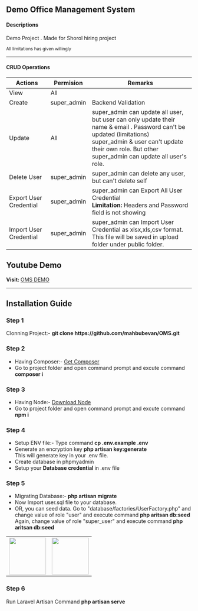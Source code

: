 <html>
<h2> Demo Office Management System</h2>
<h4>Descriptions</h4>
<p>Demo Project . Made for Shorol hiring project</p>
<sub> All limitations has given willingly </sub>

<hr/>


<h4> CRUD Operations </h4>
<div>
    <table>
        <thead>
            <tr>
                <th>Actions</th>
                <th>Permision</th>
                <th> Remarks </th>
            </tr>
        </thead>
        <tbody>
            <tr>
                <td>View</td>
                <td> All </td>
                <td>  </td>
            </tr>
            <tr>
                <td>Create</td>
                <td> super_admin </td>
                <td> Backend Validation </td>
            </tr>
            <tr>
                <td>Update</td>
                <td> All </td>
                <td> super_admin can update all user, but user can only update their name & email . Password can't be updated (limitations) <br/> super_admin & user can't update their own role. But other super_admin can update all user's role. </td>
            </tr>
            <tr>
                <td>Delete User</td>
                <td> super_admin </td>
                <td> super_admin can delete any user, but can't delete self </td>
            </tr>
             <tr>
                <td>Export User Credential</td>
                <td> super_admin </td>
                <td> super_admin can Export All User Credential <br/> <b>Limitation: </b> Headers and Password field is not showing </td>
            </tr>
            <tr>
                <td>Import User Credential</td>
                <td> super_admin </td>
                <td> super_admin can Import User Credential as xlsx,xls,csv format. This file will be saved in upload folder under public folder. </td>
            </tr>
        </tbody>
    </table>
    <div>
        <h2>Youtube Demo</h2>
        <div>
           <b>Visit: </b> <a href="https://youtu.be/eh2TEzPfLxo" target="_blank"> OMS DEMO </a>
        </div>
    </div>
</div>
<hr/>
<div>
        <h2>Installation Guide</h2>
    </div>
    <h3> Step 1</h3>
    <p>
        Clonning Project:- <strong> git clone https://github.com/mahbubevan/OMS.git </strong>
    </p>
    <h3> Step 2</h3>
    <div>
        <ul>
        <li>
            Having Composer:- <a href="https://getcomposer.org/download/" target="_blank">Get Composer</a> 
        </li>
        <li>
            Go to project folder and open command prompt and excute command <strong>composer i</strong>
        </li>
        </ul>
    </div>
    <h3> Step 3</h3>
    <div>
        <ul>
        <li>
            Having Node:- <a href="https://nodejs.org/en/download/" target="_blank">Download Node</a> 
        </li>
        <li>
            Go to project folder and open command prompt and excute command <strong>npm i</strong>
        </li>
        </ul>
    </div>
    <h3> Step 4</h3>
    <div>
        <ul>
        <li>
            Setup ENV file:- Type command <strong> cp .env.example .env </strong> 
        </li>
        <li>
            Generate an encryption key <strong> php artisan key:generate </strong>
            <br/> This will generate key in your .env file.
        </li>
        <li>
            Create database in phpmyadmin
        </li>
        <li>
            Setup your <strong>Database credential </strong> in .env file
        </li>
        </ul>
    </div>
    <h3> Step 5</h3>
    <div>
        <ul>
        <li>
            Migrating Database:- <strong> php artisan migrate </strong>
        </li>
        <li>
            Now Import user.sql file to your database.
        </li>
        <li>
            OR, you can seed data.
            Go to "database/factories/UserFactory.php" and change value of role "user" and execute command <strong> php aritsan db:seed </strong>
            <br/>Again, change value of role "super_user" and execute command <strong> php aritsan db:seed </strong>
        </li>
        </ul>
        <table>
            <tr>
                <td>
                    <img src="https://drive.google.com/uc?export=view&id=12O8zpsTBVGSUSTBiSeBqBWkoPxMCCEDS" height="100px" width="100px"/>
                </td>
                <td>
                    <img src="https://drive.google.com/uc?export=view&id=1Rp6Gc0Z222BbdXcto7HIhFjAtvr24wwA" height="100px" width="100px"/>
                </td>
            </tr>
        </table>
    </div>
    <h3> Step 6</h3>
    <div>
        Run Laravel Artisan Command <strong> php artisan serve </strong>
    </div>
</html>
